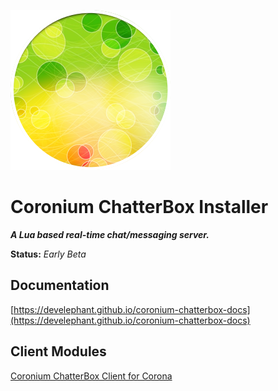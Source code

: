![logo](logo.png)

# Coronium ChatterBox Installer

___A Lua based real-time chat/messaging server.___

__Status:__ _Early Beta_

## Documentation

[https://develephant.github.io/coronium-chatterbox-docs](https://develephant.github.io/coronium-chatterbox-docs)

## Client Modules

[Coronium ChatterBox Client for Corona](https://github.com/develephant/coronium-chatterbox-client)
